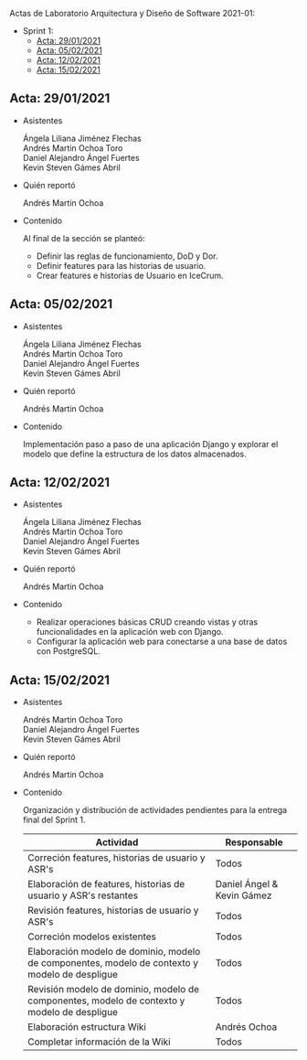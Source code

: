 Actas de Laboratorio Arquitectura y Diseño de Software 2021-01:

* Sprint 1:
  * [Acta: 29/01/2021](https://github.com/ISIS2503/ISIS2503-202101-S2-ARCHITECTOVERFLOWEXCEPTION/wiki/Actas-de-Laboratorios#acta-29012021)
  * [Acta: 05/02/2021](https://github.com/ISIS2503/ISIS2503-202101-S2-ARCHITECTOVERFLOWEXCEPTION/wiki/Actas-de-Laboratorios#acta-05022021)
  * [Acta: 12/02/2021](https://github.com/ISIS2503/ISIS2503-202101-S2-ARCHITECTOVERFLOWEXCEPTION/wiki/Actas-de-Laboratorios#acta-12022021)
  * [Acta: 15/02/2021](https://github.com/ISIS2503/ISIS2503-202101-S2-ARCHITECTOVERFLOWEXCEPTION/wiki/Actas-de-Laboratorios#acta-15022021)

## Acta: 29/01/2021

* Asistentes

   Ángela Liliana Jiménez Flechas <br>
   Andrés Martin Ochoa Toro <br>
   Daniel Alejandro Ángel Fuertes <br>
   Kevin Steven Gámes Abril <br>

* Quién reportó

   Andrés Martin Ochoa

* Contenido

   Al final de la sección se planteó:
     * Definir las reglas de funcionamiento, DoD y Dor.
     * Definir features para las historias de usuario.
     * Crear features e historias de Usuario en IceCrum. 

## Acta: 05/02/2021
* Asistentes

   Ángela Liliana Jiménez Flechas <br>
   Andrés Martin Ochoa Toro <br>
   Daniel Alejandro Ángel Fuertes <br>
   Kevin Steven Gámes Abril <br>

* Quién reportó

   Andrés Martin Ochoa

* Contenido

  Implementación paso a paso de una aplicación Django y explorar el modelo que define la estructura de los datos almacenados.

## Acta: 12/02/2021
* Asistentes

   Ángela Liliana Jiménez Flechas <br>
   Andrés Martin Ochoa Toro <br>
   Daniel Alejandro Ángel Fuertes <br>
   Kevin Steven Gámes Abril <br>

* Quién reportó

   Andrés Martin Ochoa

* Contenido
  * Realizar operaciones básicas CRUD creando vistas y otras funcionalidades en la aplicación web con Django.
  * Configurar la aplicación web para conectarse a una base de datos con PostgreSQL.

## Acta: 15/02/2021
* Asistentes

   Andrés Martin Ochoa Toro <br>
   Daniel Alejandro Ángel Fuertes <br>
   Kevin Steven Gámes Abril <br>

* Quién reportó

   Andrés Martin Ochoa

* Contenido
  
  Organización y distribución de actividades pendientes para la entrega final del Sprint 1.

  | Actividad | Responsable |
  | --------- | ----------- |
  | Correción features, historias de usuario y ASR's | Todos |
  | Elaboración de features, historias de usuario y ASR's restantes | Daniel Ángel & Kevin Gámez |
  | Revisión features, historias de usuario y ASR's | Todos |
  | Correción modelos existentes  | Todos |
  | Elaboración modelo de dominio, modelo de componentes, modelo de contexto y modelo de despligue | Todos |
  | Revisión modelo de dominio, modelo de componentes, modelo de contexto y modelo de despligue | Todos |
  | Elaboración estructura Wiki | Andrés Ochoa |
  | Completar información de la Wiki | Todos |
